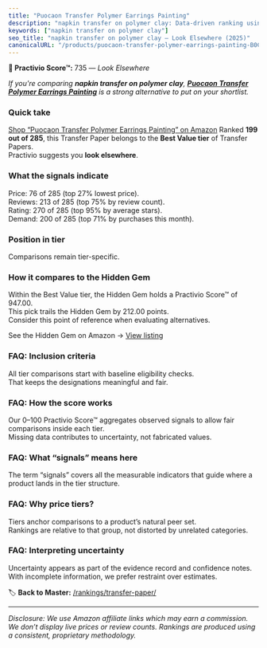 ```yaml
---
title: "Puocaon Transfer Polymer Earrings Painting"
description: "napkin transfer on polymer clay: Data-driven ranking using the Practivio Score™. Positioned by quality, value, demand, findability, momentum."
keywords: ["napkin transfer on polymer clay"]
seo_title: "napkin transfer on polymer clay — Look Elsewhere (2025)"
canonicalURL: "/products/puocaon-transfer-polymer-earrings-painting-B0CN1GBX9T/"
---
```


**🚫 Practivio Score™:** 735 — _Look Elsewhere_


*If you're comparing **napkin transfer on polymer clay**, **[Puocaon Transfer Polymer Earrings Painting](https://www.amazon.com/dp/B0CN1GBX9T?tag=practivio-20)** is a strong alternative to put on your shortlist.*
### Quick take
[Shop “Puocaon Transfer Polymer Earrings Painting” on Amazon](https://www.amazon.com/dp/B0CN1GBX9T?tag=practivio-20)
Ranked **199 out of 285**, this Transfer Paper belongs to the **Best Value tier** of Transfer Papers.  
Practivio suggests you **look elsewhere**.

### What the signals indicate
Price: 76 of 285 (top 27% lowest price).  
Reviews: 213 of 285 (top 75% by review count).  
Rating: 270 of 285 (top 95% by average stars).  
Demand: 200 of 285 (top 71% by purchases this month).

### Position in tier
Comparisons remain tier-specific.

### How it compares to the Hidden Gem
Within the Best Value tier, the Hidden Gem holds a Practivio Score™ of 947.00.  
This pick trails the Hidden Gem by 212.00 points.  
Consider this point of reference when evaluating alternatives.  

See the Hidden Gem on Amazon → [View listing](https://www.amazon.com/dp/B0943DQ9CD?tag=practivio-20)

### FAQ: Inclusion criteria
All tier comparisons start with baseline eligibility checks.  
That keeps the designations meaningful and fair.

### FAQ: How the score works
Our 0–100 Practivio Score™ aggregates observed signals to allow fair comparisons inside each tier.  
Missing data contributes to uncertainty, not fabricated values.

### FAQ: What “signals” means here
The term “signals” covers all the measurable indicators that guide where a product lands in the tier structure.

### FAQ: Why price tiers?
Tiers anchor comparisons to a product’s natural peer set.  
Rankings are relative to that group, not distorted by unrelated categories.

### FAQ: Interpreting uncertainty
Uncertainty appears as part of the evidence record and confidence notes.  
With incomplete information, we prefer restraint over estimates.


🏷️ **Back to Master:** [/rankings/transfer-paper/](/rankings/transfer-paper/)

---
_Disclosure: We use Amazon affiliate links which may earn a commission. We don’t display live prices or review counts. Rankings are produced using a consistent, proprietary methodology._
